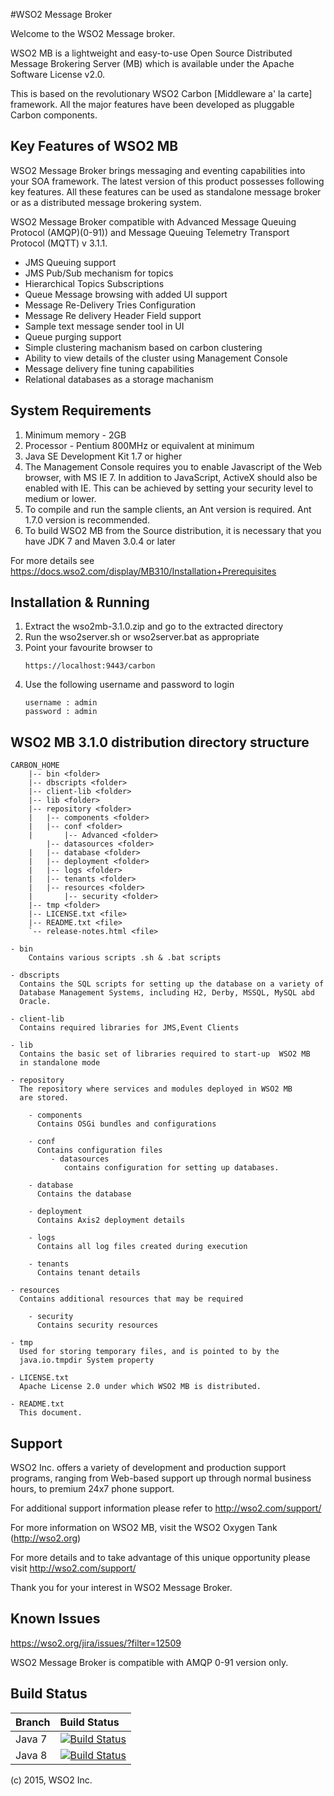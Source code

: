 #WSO2 Message Broker

Welcome to the WSO2 Message broker.

WSO2 MB is a lightweight and easy-to-use Open Source Distributed Message Brokering
Server (MB) which is available under the Apache Software License v2.0.

This is based on the revolutionary WSO2 Carbon [Middleware a' la carte]
framework. All the major features have been developed as pluggable Carbon
components.

<h2>Key Features of WSO2 MB</h2>
WSO2 Message Broker brings messaging and eventing capabilities into your SOA framework.
The latest version of this product possesses following key features. All these features
can be used as standalone message broker or as a distributed message brokering system.

WSO2 Message Broker compatible with Advanced Message Queuing Protocol (AMQP)(0-91)) 
and  Message Queuing Telemetry Transport Protocol (MQTT) v 3.1.1. 
<ul>
<li> JMS Queuing support </li>
<li> JMS Pub/Sub mechanism for topics </li>
<li> Hierarchical Topics Subscriptions </li>
<li> Queue Message browsing with added UI support </li>
<li> Message Re-Delivery Tries Configuration </li>
<li> Message Re delivery Header Field support </li>
<li> Sample text message sender tool in UI </li>
<li> Queue purging support </li>
<li> Simple clustering machanism based on carbon clustering </li>
<li> Ability to view details of the cluster using Management Console </li>
<li> Message delivery fine tuning capabilities </li>
<li> Relational databases as a storage machanism </li>
</ul>

<h2>System Requirements</h2>
<ol>
<li> Minimum memory - 2GB </li>
<li> Processor      - Pentium 800MHz or equivalent at minimum </li>
<li> Java SE Development Kit 1.7 or higher </li>
<li> The Management Console requires you to enable Javascript of the Web browser,
   with MS IE 7. In addition to JavaScript, ActiveX should also be enabled
   with IE. This can be achieved by setting your security level to
   medium or lower. </li>
<li> To compile and run the sample clients, an Ant version is required. Ant 1.7.0
   version is recommended. </li>
<li> To build WSO2 MB from the Source distribution, it is necessary that you have
   JDK 7  and Maven 3.0.4 or later </li>
</ol>

For more details see
    https://docs.wso2.com/display/MB310/Installation+Prerequisites

<h2>Installation & Running</h2>

<ol>
<li> Extract the wso2mb-3.1.0.zip and go to the extracted directory </li>
<li> Run the wso2server.sh or wso2server.bat as appropriate </li>
<li> Point your favourite browser to

    https://localhost:9443/carbon
</li>
<li> Use the following username and password to login

    username : admin
    password : admin
</li>
</ol>

<h2>WSO2 MB 3.1.0 distribution directory structure</h2>

	CARBON_HOME
		|-- bin <folder>
		|-- dbscripts <folder>
		|-- client-lib <folder>
		|-- lib <folder>
		|-- repository <folder>
		|   |-- components <folder>
		|   |-- conf <folder>
		|       |-- Advanced <folder>
            |-- datasources <folder>
		|   |-- database <folder>
		|   |-- deployment <folder>
		|   |-- logs <folder>
		|   |-- tenants <folder>
		|   |-- resources <folder>
		|       |-- security <folder>
		|-- tmp <folder>
		|-- LICENSE.txt <file>
		|-- README.txt <file>
		`-- release-notes.html <file>

    - bin
	    Contains various scripts .sh & .bat scripts

    - dbscripts
      Contains the SQL scripts for setting up the database on a variety of
      Database Management Systems, including H2, Derby, MSSQL, MySQL abd
      Oracle.

    - client-lib
      Contains required libraries for JMS,Event Clients

    - lib
      Contains the basic set of libraries required to start-up  WSO2 MB
      in standalone mode

    - repository
      The repository where services and modules deployed in WSO2 MB
      are stored.

        - components
          Contains OSGi bundles and configurations
      
        - conf
          Contains configuration files
             - datasources
                contains configuration for setting up databases.
         
        - database
          Contains the database

        - deployment
          Contains Axis2 deployment details
          
        - logs
          Contains all log files created during execution

        - tenants
          Contains tenant details

    - resources
      Contains additional resources that may be required

        - security
          Contains security resources
          
    - tmp
      Used for storing temporary files, and is pointed to by the
      java.io.tmpdir System property

    - LICENSE.txt
      Apache License 2.0 under which WSO2 MB is distributed.

    - README.txt
      This document.



<h2>Support</h2>
WSO2 Inc. offers a variety of development and production support
programs, ranging from Web-based support up through normal business
hours, to premium 24x7 phone support.

For additional support information please refer to http://wso2.com/support/

For more information on WSO2 MB, visit the WSO2 Oxygen Tank (http://wso2.org)

For more details and to take advantage of this unique opportunity please visit
http://wso2.com/support/

Thank you for your interest in WSO2 Message Broker.

<h2>Known Issues</h2>

https://wso2.org/jira/issues/?filter=12509

 WSO2 Message Broker is compatible with AMQP 0-91 version only.

<h2> Build Status </h2>

|  Branch | Build Status |
| :------------ |:-------------
| Java 7      | [![Build Status](https://wso2.org/jenkins/job/product-mb/badge/icon)](https://wso2.org/jenkins/job/product-mb) |
| Java 8 | [![Build Status](https://wso2.org/jenkins/job/product-mb__java8/badge/icon)](https://wso2.org/jenkins/job/product-mb__java8/) |


(c) 2015, WSO2 Inc.

